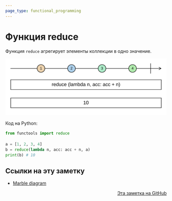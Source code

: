 ```yaml
---
page_type: functional_programming
---
```

# Функция reduce

Функция `reduce` агрегирует элементы коллекции в одно значение.

![](images/reduce01.svg)

Код на Python:

```python
from functools import reduce

a = [1, 2, 3, 4]
b = reduce(lambda n, acc: acc + n, a)
print(b) # 10
```



## Ссылки на эту заметку

* [Marble diagram](20221117180604.md)


<p v-pre style="text-align: right">
  <a href="https://github.com/Kverde/algorithms/blob/main/source/20221117173723.md">
  Эта заметка на GitHub
  </a>
</p>
